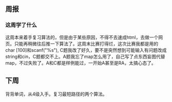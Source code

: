 ## 周报
### 这周学了什么
这周本来着手复习算法的，但是由于某些原因，不得不去速成html，去做一个网页。只能再稍微往后推一下算法了。这周末比赛打得烂，这次比赛我都是用的char [100]和scanf("%s"),
C题我改了好久，要不是突然想到可能输入有问题改成string和cin，C题都交不上。A题我忘了map怎么用了，自己写了点东西妄图代替map，不过失败了。A和C都是样例能过，一开始A甚至是RA，太搞心态了。
## 下周
背背单词，从4级入手。复习最短路径的两个算法。
